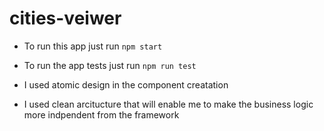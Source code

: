 # cities-veiwer
- To run this app just run
  `npm start`
- To run the app tests just run
  `npm run test`
  
- I used atomic design in the component creatation
- I used clean arcitucture that will enable me to make the business logic more indpendent from the framework 
